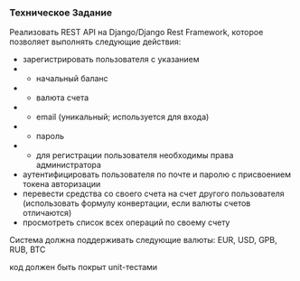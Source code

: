 ### Техническое Задание
Реализовать REST API на Django/Django Rest Framework, которое позволяет  выполнять следующие действия:
- зарегистрировать пользователя с указанием
- - начальный баланс
- - валюта счета
- - email (уникальный; используется для входа)
- - пароль
- - для регистрации пользователя необходимы права администратора
- аутентифицировать пользователя по почте и паролю c присвоением токена авторизации
- перевести средства со своего счета на счет другого пользователя (использовать формулу конвертации, если валюты счетов отличаются)
- просмотреть список всех операций по своему счету

Система должна поддерживать следующие валюты: EUR, USD, GPB, RUB, BTC

код должен быть покрыт unit-тестами



